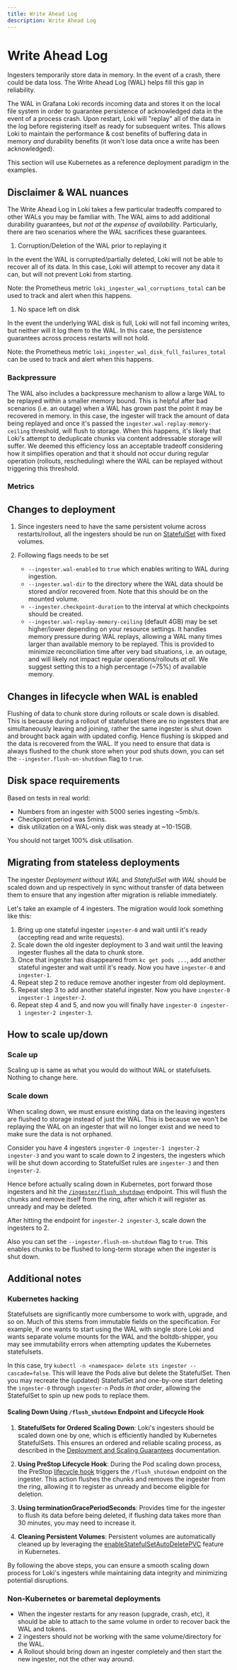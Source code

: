 ```yaml
---
title: Write Ahead Log
description: Write Ahead Log
---
```


# Write Ahead Log

Ingesters temporarily store data in memory. In the event of a crash, there could be data loss. The Write Ahead Log (WAL) helps fill this gap in reliability.

The WAL in Grafana Loki records incoming data and stores it on the local file system in order to guarantee persistence of acknowledged data in the event of a process crash. Upon restart, Loki will "replay" all of the data in the log before registering itself as ready for subsequent writes. This allows Loki to maintain the performance & cost benefits of buffering data in memory _and_ durability benefits (it won't lose data once a write has been acknowledged).

This section will use Kubernetes as a reference deployment paradigm in the examples.

## Disclaimer & WAL nuances

The Write Ahead Log in Loki takes a few particular tradeoffs compared to other WALs you may be familiar with. The WAL aims to add additional durability guarantees, but _not at the expense of availability_. Particularly, there are two scenarios where the WAL sacrifices these guarantees.

1) Corruption/Deletion of the WAL prior to replaying it

In the event the WAL is corrupted/partially deleted, Loki will not be able to recover all of its data. In this case, Loki will attempt to recover any data it can, but will not prevent Loki from starting.

Note: the Prometheus metric `loki_ingester_wal_corruptions_total` can be used to track and alert when this happens.

1) No space left on disk

In the event the underlying WAL disk is full, Loki will not fail incoming writes, but neither will it log them to the WAL. In this case, the persistence guarantees across process restarts will not hold.

Note: the Prometheus metric `loki_ingester_wal_disk_full_failures_total` can be used to track and alert when this happens.


### Backpressure

The WAL also includes a backpressure mechanism to allow a large WAL to be replayed within a smaller memory bound. This is helpful after bad scenarios (i.e. an outage) when a WAL has grown past the point it may be recovered in memory. In this case, the ingester will track the amount of data being replayed and once it's passed the `ingester.wal-replay-memory-ceiling` threshold, will flush to storage. When this happens, it's likely that Loki's attempt to deduplicate chunks via content addressable storage will suffer. We deemed this efficiency loss an acceptable tradeoff considering how it simplifies operation and that it should not occur during regular operation (rollouts, rescheduling) where the WAL can be replayed without triggering this threshold.

### Metrics

## Changes to deployment

1. Since ingesters need to have the same persistent volume across restarts/rollout, all the ingesters should be run on [StatefulSet](https://kubernetes.io/docs/concepts/workloads/controllers/statefulset/) with fixed volumes.

2. Following flags needs to be set
    * `--ingester.wal-enabled` to `true` which enables writing to WAL during ingestion.
    * `--ingester.wal-dir` to the directory where the WAL data should be stored and/or recovered from. Note that this should be on the mounted volume.
    * `--ingester.checkpoint-duration` to the interval at which checkpoints should be created.
    * `--ingester.wal-replay-memory-ceiling` (default 4GB) may be set higher/lower depending on your resource settings. It handles memory pressure during WAL replays, allowing a WAL many times larger than available memory to be replayed. This is provided to minimize reconciliation time after very bad situations, i.e. an outage, and will likely not impact regular operations/rollouts _at all_. We suggest setting this to a high percentage (~75%) of available memory.

## Changes in lifecycle when WAL is enabled


Flushing of data to chunk store during rollouts or scale down is disabled. This is because during a rollout of statefulset there are no ingesters that are simultaneously leaving and joining, rather the same ingester is shut down and brought back again with updated config. Hence flushing is skipped and the data is recovered from the WAL. If you need to ensure that data is always flushed to the chunk store when your pod shuts down, you can set the `--ingester.flush-on-shutdown` flag to `true`.


## Disk space requirements

Based on tests in real world:

* Numbers from an ingester with 5000 series ingesting ~5mb/s.
* Checkpoint period was 5mins.
* disk utilization on a WAL-only disk was steady at ~10-15GB.

You should not target 100% disk utilisation.

## Migrating from stateless deployments

The ingester _Deployment without WAL_ and _StatefulSet with WAL_ should be scaled down and up respectively in sync without transfer of data between them to ensure that any ingestion after migration is reliable immediately.

Let's take an example of 4 ingesters. The migration would look something like this:

1. Bring up one stateful ingester `ingester-0` and wait until it's ready (accepting read and write requests).
2. Scale down the old ingester deployment to 3 and wait until the leaving ingester flushes all the data to chunk store.
3. Once that ingester has disappeared from `kc get pods ...`, add another stateful ingester and wait until it's ready. Now you have `ingester-0` and `ingester-1`.
4. Repeat step 2 to reduce remove another ingester from old deployment.
5. Repeat step 3 to add another stateful ingester. Now you have `ingester-0 ingester-1 ingester-2`.
6. Repeat step 4 and 5, and now you will finally have `ingester-0 ingester-1 ingester-2 ingester-3`.

## How to scale up/down

### Scale up

Scaling up is same as what you would do without WAL or statefulsets. Nothing to change here.

### Scale down

When scaling down, we must ensure existing data on the leaving ingesters are flushed to storage instead of just the WAL. This is because we won't be replaying the WAL on an ingester that will no longer exist and we need to make sure the data is not orphaned.

Consider you have 4 ingesters `ingester-0 ingester-1 ingester-2 ingester-3` and you want to scale down to 2 ingesters, the ingesters which will be shut down according to StatefulSet rules are `ingester-3` and then `ingester-2`.

Hence before actually scaling down in Kubernetes, port forward those ingesters and hit the [`/ingester/flush_shutdown`](../../../reference/api/#post-ingesterflush_shutdown) endpoint. This will flush the chunks and remove itself from the ring, after which it will register as unready and may be deleted.

After hitting the endpoint for `ingester-2 ingester-3`, scale down the ingesters to 2.

Also you can set the `--ingester.flush-on-shutdown` flag to `true`. This enables chunks to be flushed to long-term storage when the ingester is shut down.


## Additional notes

### Kubernetes hacking

Statefulsets are significantly more cumbersome to work with, upgrade, and so on. Much of this stems from immutable fields on the specification. For example, if one wants to start using the WAL with single store Loki and wants separate volume mounts for the WAL and the boltdb-shipper, you may see immutability errors when attempting updates the Kubernetes statefulsets.

In this case, try `kubectl -n <namespace> delete sts ingester --cascade=false`.
This will leave the Pods alive but delete the StatefulSet.
Then you may recreate the (updated) StatefulSet and one-by-one start deleting the `ingester-0` through `ingester-n` Pods _in that order_, allowing the StatefulSet to spin up new pods to replace them.

#### Scaling Down Using `/flush_shutdown` Endpoint and Lifecycle Hook

1. **StatefulSets for Ordered Scaling Down**: Loki's ingesters should be scaled down one by one, which is efficiently handled by Kubernetes StatefulSets. This ensures an ordered and reliable scaling process, as described in the [Deployment and Scaling Guarantees](https://kubernetes.io/docs/concepts/workloads/controllers/statefulset/#deployment-and-scaling-guarantees) documentation.

2. **Using PreStop Lifecycle Hook**: During the Pod scaling down process, the PreStop [lifecycle hook](https://kubernetes.io/docs/concepts/containers/container-lifecycle-hooks/) triggers the `/flush_shutdown` endpoint on the ingester. This action flushes the chunks and removes the ingester from the ring, allowing it to register as unready and become eligible for deletion.

3. **Using terminationGracePeriodSeconds**: Provides time for the ingester to flush its data before being deleted, if flushing data takes more than 30 minutes, you may need to increase it.

4. **Cleaning Persistent Volumes**: Persistent volumes are automatically cleaned up by leveraging the [enableStatefulSetAutoDeletePVC](https://kubernetes.io/blog/2021/12/16/kubernetes-1-23-statefulset-pvc-auto-deletion/) feature in Kubernetes.

By following the above steps, you can ensure a smooth scaling down process for Loki's ingesters while maintaining data integrity and minimizing potential disruptions.

### Non-Kubernetes or baremetal deployments

* When the ingester restarts for any reason (upgrade, crash, etc), it should be able to attach to the same volume in order to recover back the WAL and tokens.
* 2 ingesters should not be working with the same volume/directory for the WAL.
* A Rollout should bring down an ingester completely and then start the new ingester, not the other way around.
